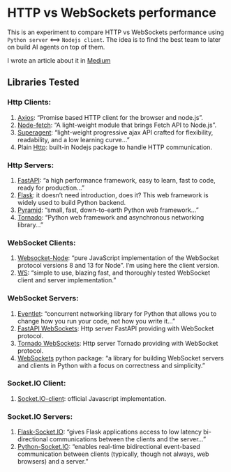 # HTTP vs WebSockets performance

This is an experiment to compare HTTP vs WebSockets performance using `Python server` <==> `Nodejs client`. The idea is to find the best team to later on build AI agents on top of them.

I wrote an article about it in [Medium](https://medium.com/@jscriptcoder/http-vs-websocket-protocols-with-nodejs-clients-and-python-servers-3c830d703cbd)

## Libraries Tested

### Http Clients:
1. [Axios](https://github.com/axios/axios): “Promise based HTTP client for the browser and node.js”.
2. [Node-fetch](https://github.com/node-fetch/node-fetch): “A light-weight module that brings Fetch API to Node.js”.
3. [Superagent](https://visionmedia.github.io/superagent/): “light-weight progressive ajax API crafted for flexibility, readability, and a low learning curve…”
4. Plain [Http](https://nodejs.org/api/http.html): built-in Nodejs package to handle HTTP communication.

### Http Servers:
1. [FastAPI](https://fastapi.tiangolo.com/): “a high performance framework, easy to learn, fast to code, ready for production…”
2. [Flask](https://flask.palletsprojects.com/en/1.1.x/): it doesn’t need introduction, does it? This web framework is widely used to build Python backend.
3. [Pyramid](https://docs.pylonsproject.org/projects/pyramid/en/latest/): “small, fast, down-to-earth Python web framework…”
4. [Tornado](https://www.tornadoweb.org/en/stable/): “Python web framework and asynchronous networking library…”

### WebSocket Clients:
1. [Websocket-Node](https://github.com/theturtle32/WebSocket-Node): “pure JavaScript implementation of the WebSocket protocol versions 8 and 13 for Node”. I’m using here the client version.
2. [WS](https://github.com/websockets/ws): “simple to use, blazing fast, and thoroughly tested WebSocket client and server implementation.”

### WebSocket Servers:
1. [Eventlet](https://eventlet.net/): “concurrent networking library for Python that allows you to change how you run your code, not how you write it…”
2. [FastAPI WebSockets](https://fastapi.tiangolo.com/advanced/websockets/): Http server FastAPI providing with WebSocket protocol.
3. [Tornado WebSockets](https://www.tornadoweb.org/en/stable/websocket.html): Http server Tornado providing with WebSocket protocol.
4. [WebSockets](https://websockets.readthedocs.io/en/stable/intro.html) python package: “a library for building WebSocket servers and clients in Python with a focus on correctness and simplicity.”

### Socket.IO Client:
1. [Socket.IO-client](https://github.com/socketio/socket.io-client): official Javascript implementation.

### Socket.IO Servers:
1. [Flask-Socket.IO](https://flask-socketio.readthedocs.io/en/latest/): “gives Flask applications access to low latency bi-directional communications between the clients and the server…”
2. [Python-Socket.IO](https://python-socketio.readthedocs.io/en/latest/): “enables real-time bidirectional event-based communication between clients (typically, though not always, web browsers) and a server.”

<!-- sort 1 -->

